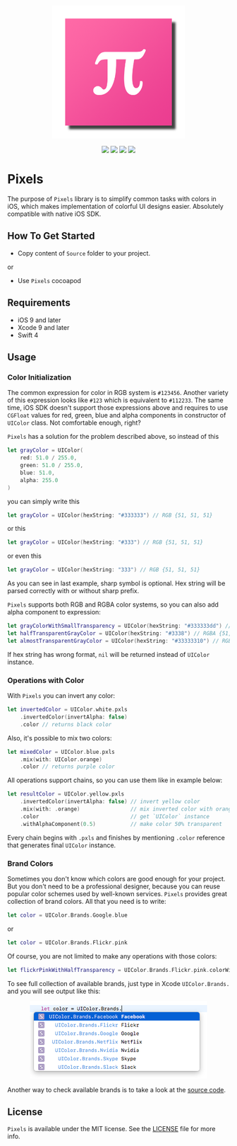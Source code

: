 <p align="center" >
<img src="https://github.com/igormatyushkin014/Pixels/blob/master/Images/logo_2048_2048.png" alt="Pixels" title="Pixels" width="300px" height="300px">
</p>

<p align="center">
<a href="https://swift.org"><img src="https://img.shields.io/badge/Swift-4.0-orange.svg?style=flat"></a>
<a href="https://cocoapods.org"><img src="https://img.shields.io/cocoapods/v/Pixels.svg?maxAge=2592000"></a>
<a href="https://cocoapods.org"><img src="https://img.shields.io/cocoapods/dt/Pixels.svg?maxAge=2592000"></a>
<a href="https://tldrlegal.com/license/mit-license"><img src="https://img.shields.io/badge/License-MIT-blue.svg?style=flat"></a>
</p>

# Pixels

The purpose of `Pixels` library is to simplify common tasks with colors in iOS, which makes implementation of colorful UI designs easier. Absolutely compatible with native iOS SDK.

## How To Get Started

- Copy content of `Source` folder to your project.

or

- Use `Pixels` cocoapod

## Requirements

* iOS 9 and later
* Xcode 9 and later
* Swift 4

## Usage

### Color Initialization

The common expression for color in RGB system is `#123456`. Another variety of this expression looks like `#123` which is equivalent to `#112233`. The same time, iOS SDK doesn't support those expressions above and requires to use `CGFloat` values for red, green, blue and alpha components in constructor of `UIColor` class. Not comfortable enough, right?

`Pixels` has a solution for the problem described above, so instead of this

```swift
let grayColor = UIColor(
    red: 51.0 / 255.0,
    green: 51.0 / 255.0,
    blue: 51.0,
    alpha: 255.0
)
```

you can simply write this

```swift
let grayColor = UIColor(hexString: "#333333") // RGB {51, 51, 51}
```

or this

```swift
let grayColor = UIColor(hexString: "#333") // RGB {51, 51, 51}
```

or even this

```swift
let grayColor = UIColor(hexString: "333") // RGB {51, 51, 51}
```

As you can see in last example, sharp symbol is optional. Hex string will be parsed correctly with or without sharp prefix.

`Pixels` supports both RGB and RGBA color systems, so you can also add alpha component to expression:

```swift
let grayColorWithSmallTransparency = UIColor(hexString: "#333333dd") // RGBA {51, 51, 51, 221}
let halfTransparentGrayColor = UIColor(hexString: "#3338") // RGBA {51, 51, 51, 136}
let almostTransparentGrayColor = UIColor(hexString: "#33333310") // RGBA {51, 51, 51, 16}
```

If hex string has wrong format, `nil` will be returned instead of `UIColor` instance.

### Operations with Color

With `Pixels` you can invert any color:

```swift
let invertedColor = UIColor.white.pxls
    .invertedColor(invertAlpha: false)
    .color // returns black color
```

Also, it's possible to mix two colors:

```swift
let mixedColor = UIColor.blue.pxls
    .mix(with: UIColor.orange)
    .color // returns purple color
```

All operations support chains, so you can use them like in example below:

```swift
let resultColor = UIColor.yellow.pxls
    .invertedColor(invertAlpha: false) // invert yellow color
    .mix(with: .orange)                // mix inverted color with orange
    .color                             // get `UIColor` instance
    .withAlphaComponent(0.5)           // make color 50% transparent
```

Every chain begins with `.pxls` and finishes by mentioning `.color` reference that generates final `UIColor` instance.

### Brand Colors

Sometimes you don't know which colors are good enough for your project. But you don't need to be a professional designer, because you can reuse popular color schemes used by well-known services. `Pixels` provides great collection of brand colors. All that you need is to write:

```swift
let color = UIColor.Brands.Google.blue
```

or 

```swift
let color = UIColor.Brands.Flickr.pink
```

Of course, you are not limited to make any operations with those colors:

```swift
let flickrPinkWithHalfTransparency = UIColor.Brands.Flickr.pink.colorWithAlphaComponent(0.5)
```

To see full collection of available brands, just type in Xcode `UIColor.Brands.` and you will see output like this:

<p align="center" >
<img src="https://github.com/igormatyushkin014/Pixels/blob/master/Images/available_brands.png" alt="Available Brands" title="Available Brands">
</p>

Another way to check available brands is to take a look at the [source code](Source/Extensions/Color/UIColorExtensionBrands.swift).

## License

`Pixels` is available under the MIT license. See the [LICENSE](./LICENSE) file for more info.
